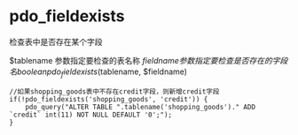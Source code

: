 # pdo_fieldexists
检查表中是否存在某个字段

$tablename 参数指定要检查的表名称
$fieldname 参数指定要检查是否存在的字段名
boolean pdo_fieldexists($tablename, $fieldname)
```
//如果shopping_goods表中不存在credit字段，则新增credit字段
if(!pdo_fieldexists('shopping_goods', 'credit')) {
    pdo_query("ALTER TABLE ".tablename('shopping_goods')." ADD `credit` int(11) NOT NULL DEFAULT '0';");
}

```
